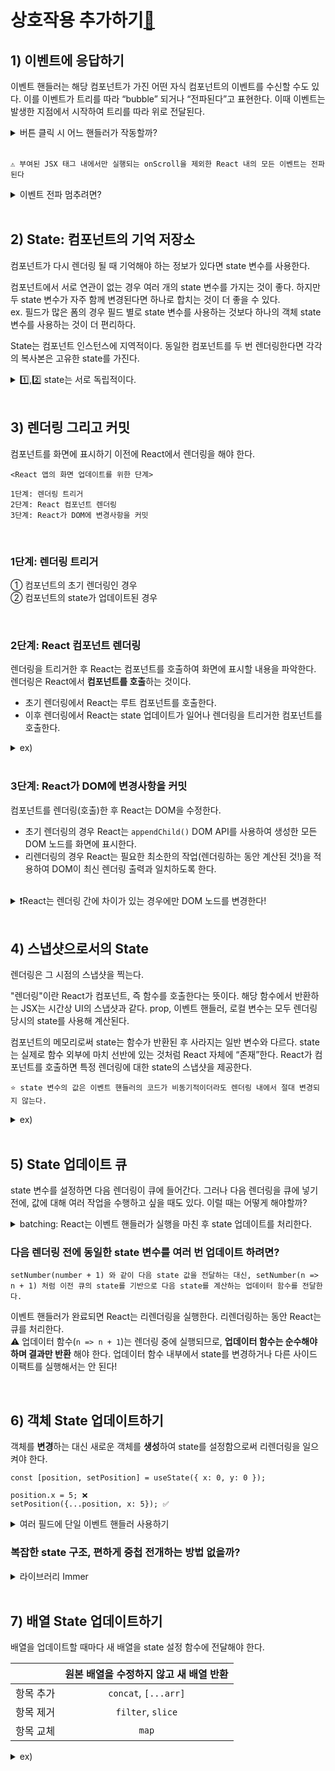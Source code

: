 # 상호작용 추가하기[🔗](https://ko.react.dev/learn/adding-interactivity)

## 1) 이벤트에 응답하기

이벤트 핸들러는 해당 컴포넌트가 가진 어떤 자식 컴포넌트의 이벤트를 수신할 수도 있다. 이를 이벤트가 트리를 따라 “bubble” 되거나 “전파된다”고 표현한다. 이때 이벤트는 발생한 지점에서 시작하여 트리를 따라 위로 전달된다.

<details>
  <summary>버튼 클릭 시 어느 핸들러가 작동할까?</summary>

```
export default function Toolbar() {
  return (
    <div className="Toolbar" onClick={() => {
      alert('You clicked on the toolbar!');
    }}>

      <button onClick={() => alert('Playing!')}>
        Play Movie
      </button>
      // ⭐ ①'Playing!' ②'You clicked on the toolbar!'

      <button onClick={() => alert('Uploading!')}>
        Upload Image
      </button>
      // ⭐ ①'Uploading!' ②'You clicked on the toolbar!'

    </div>
  );
}
```

</details>

<br/>

```
⚠️ 부여된 JSX 태그 내에서만 실행되는 onScroll을 제외한 React 내의 모든 이벤트는 전파된다
```

<details>
  <summary>이벤트 전파 멈추려면?</summary>

```
function Button({ onClick, children }) {
  return (
    <button onClick={e => {
      e.stopPropagation(); //⭐
      onClick();
    }}>
      {children}
    </button>
  );
}

export default function Toolbar() {
  return (
    <div className="Toolbar" onClick={() => {
      alert('You clicked on the toolbar!');
    }}>
      <Button onClick={() => alert('Playing!')}>
        Play Movie
      </Button>
      <Button onClick={() => alert('Uploading!')}>
        Upload Image
      </Button>
    </div>
  );
}

```

→ 이벤트 핸들러가 매개변수로 받는 이벤트 오브젝트를 사용하여 전파를 막을 수 있다. `e.stopPropagation()` 호출하여 이벤트 핸들러가 상위 태그에서 실행되지 않도록 멈추기!

</details>

<br/>

## 2) State: 컴포넌트의 기억 저장소

컴포넌트가 다시 렌더링 될 때 기억해야 하는 정보가 있다면 state 변수를 사용한다.

컴포넌트에서 서로 연관이 없는 경우 여러 개의 state 변수를 가지는 것이 좋다. 하지만 두 state 변수가 자주 함께 변경된다면 하나로 합치는 것이 더 좋을 수 있다.  
ex. 필드가 많은 폼의 경우 필드 별로 state 변수를 사용하는 것보다 하나의 객체 state 변수를 사용하는 것이 더 편리하다.

State는 컴포넌트 인스턴스에 지역적이다. 동일한 컴포넌트를 두 번 렌더링한다면 각각의 복사본은 고유한 state를 가진다.

<details>
  <summary>1️⃣,2️⃣ state는 서로 독립적이다.</summary>

```
import Gallery from './Gallery.js';

export default function Page() {
  return (
    <div className="Page">
      <Gallery /> 1️⃣ 컴포넌트 안의 state
      <Gallery /> 2️⃣ 컴포넌트 안의 state
    </div>
  );
}
```

⭐ 추가로, Page 컴포넌트는 Gallery의 state에 대해 아무것도 “알지” 못하며 심지어 그것이 있는지도 모른다. Props와 달리, state는 선언한 컴포넌트에 완전히 비공개이다. 부모 컴포넌트는 이를 변경할 수 없다.

</details>

<br/>

## 3) 렌더링 그리고 커밋

컴포넌트를 화면에 표시하기 이전에 React에서 렌더링을 해야 한다.

```
<React 앱의 화면 업데이트를 위한 단계>

1단계: 렌더링 트리거
2단계: React 컴포넌트 렌더링
3단계: React가 DOM에 변경사항을 커밋
```

<br>

### 1단계: 렌더링 트리거

① 컴포넌트의 초기 렌더링인 경우  
② 컴포넌트의 state가 업데이트된 경우

<br/>

### 2단계: React 컴포넌트 렌더링

렌더링을 트리거한 후 React는 컴포넌트를 호출하여 화면에 표시할 내용을 파악한다.  
렌더링은 React에서 <b>컴포넌트를 호출</b>하는 것이다.

- 초기 렌더링에서 React는 루트 컴포넌트를 호출한다.
- 이후 렌더링에서 React는 state 업데이트가 일어나 렌더링을 트리거한 컴포넌트를 호출한다.

<details>
  <summary>ex)</summary>

```
import Gallery from './Gallery.js';
import { createRoot } from 'react-dom/client';

const root = createRoot(document.getElementById('root'))
root.render(<Gallery />);
```

```
export default function Gallery() {
  return (
    <section>
      <h1>Inspiring Sculptures</h1>
      <Image />
      <Image />
      <Image />
    </section>
  );
}

function Image() {
  return (
    <img
      src="https://i.imgur.com/ZF6s192.jpg"
      alt="'Floralis Genérica' by Eduardo Catalano: a gigantic metallic flower sculpture with reflective petals"
    />
  );
}

```

초기 렌더링 하는 동안 React는 `<section>`, `<h1>` 그리고 3개의 `<img>` 태그에 대한 DOM 노드를 생성한다.  
리렌더링하는 동안 React는 이전 렌더링 이후 변경된 속성을 계산한다. 다음 단계인 커밋 단계까지는 해당 정보로 아무런 작업도 수행하지 않는다.

</details>

<br/>

### 3단계: React가 DOM에 변경사항을 커밋

컴포넌트를 렌더링(호출)한 후 React는 DOM을 수정한다.

- 초기 렌더링의 경우 React는 `appendChild()` DOM API를 사용하여 생성한 모든 DOM 노드를 화면에 표시한다.
- 리렌더링의 경우 React는 필요한 최소한의 작업(렌더링하는 동안 계산된 것!)을 적용하여 DOM이 최신 렌더링 출력과 일치하도록 한다.

<br/>

<details><summary>❗React는 렌더링 간에 차이가 있는 경우에만 DOM  노드를 변경한다! </summary>

<br/>

매초 부모로부터 전달된 다른 props로 다시 렌더링하는 컴포넌트가 있다. `<input>`에 텍스트를 입력하여 `value`를 업데이트하지만 컴포넌트가 리렌더링될 때 텍스트는 사라지지 않는다.

```
export default function Clock({ time }) {
  return (
    <>
      <h1>{time}</h1>
      <input />
    </>
  );
}
```

→ 마지막 단계에서 React가 `<h1>`의 내용만 새로운 time으로 업데이트하기 때문이다.  
`<input>`이 JSX에서 이전과 같은 위치로 확인되므로 React는 `<input>` 또는 `value`를 건드리지 않는다!

</details>

<br/>

## 4) 스냅샷으로서의 State

렌더링은 그 시점의 스냅샷을 찍는다.

"렌더링"이란 React가 컴포넌트, 즉 함수를 호출한다는 뜻이다. 해당 함수에서 반환하는 JSX는 시간상 UI의 스냅샷과 같다.
prop, 이벤트 핸들러, 로컬 변수는 모두 렌더링 당시의 state를 사용해 계산된다.

컴포넌트의 메모리로써 state는 함수가 반환된 후 사라지는 일반 변수와 다르다. state는 실제로 함수 외부에 마치 선반에 있는 것처럼 React 자체에 “존재”한다. React가 컴포넌트를 호출하면 특정 렌더링에 대한 state의 스냅샷을 제공한다.

```
⭐ state 변수의 값은 이벤트 핸들러의 코드가 비동기적이더라도 렌더링 내에서 절대 변경되지 않는다.
```

<details>
<summary>ex)</summary>

```
import { useState } from 'react';

export default function Counter() {
  const [number, setNumber] = useState(0);

  return (
    <>
      <h1>{number}</h1>
      <button onClick={() => {
        setNumber(number + 5);
        setTimeout(() => {
          alert(number);
        }, 3000);
      }}>+5</button>
    </>
  )
}

```

→ 해당 렌더링의 onClick 내에서, setNumber(number + 5)가 호출된 후에도 number의 값은 계속 0이다.  
이 값은 컴포넌트를 호출해 React가 UI의 “스냅샷을 찍을” 때 “고정”된 값이다.

 </details>

<br/>

## 5) State 업데이트 큐

state 변수를 설정하면 다음 렌더링이 큐에 들어간다. 그러나 다음 렌더링을 큐에 넣기 전에, 값에 대해 여러 작업을 수행하고 싶을 때도 있다. 이럴 때는 어떻게 해야할까?

<details>
<summary>batching: React는 이벤트 핸들러가 실행을 마친 후 state 업데이트를 처리한다.</summary>

<br/>

React는 state 업데이트를 하기 전에 이벤트 핸들러의 모든 코드가 실행될 때까지 기다린다. 이 때문에 리렌더링은 모든 set함수() 호출이 완료된 이후에만 일어난다.

이렇게 하면 너무 많은 리렌더링이 발생하지 않고도 여러 컴포넌트에서 나온 다수의 state 변수를 업데이트할 수 있다. 하지만 이는 이벤트 핸들러와 그 안에 있는 코드가 완료될 때까지 UI가 업데이트되지 않는다는 의미이기도 하다. batching라고도 하는 이 동작은 React 앱을 훨씬 빠르게 실행할 수 있게 해준다. 또한 일부 변수만 업데이트된 “반쯤 완성된” 혼란스러운 렌더링을 처리하지 않아도 된다.

</details>

### 다음 렌더링 전에 동일한 state 변수를 여러 번 업데이트 하려면?

```
setNumber(number + 1) 와 같이 다음 state 값을 전달하는 대신, setNumber(n => n + 1) 처럼 이전 큐의 state를 기반으로 다음 state를 계산하는 업데이터 함수를 전달한다.
```

이벤트 핸들러가 완료되면 React는 리렌더링을 실행한다. 리렌더링하는 동안 React는 큐를 처리한다.  
⚠️ 업데이터 함수(`n => n + 1`)는 렌더링 중에 실행되므로, <b>업데이터 함수는 순수해야 하며 결과만 반환</b> 해야 한다. 업데이터 함수 내부에서 state를 변경하거나 다른 사이드 이팩트를 실행해서는 안 된다!

<br/>

## 6) 객체 State 업데이트하기

객체를 <b>변경</b>하는 대신 새로운 객체를 <b>생성</b>하여 state를 설정함으로써 리렌더링을 일으켜야 한다.

```
const [position, setPosition] = useState({ x: 0, y: 0 });

position.x = 5; ❌
setPosition({...position, x: 5}); ✅
```

<details>
<summary>여러 필드에 단일 이벤트 핸들러 사용하기 </summary>

```
import { useState } from 'react';

export default function Form() {
  const [person, setPerson] = useState({
    firstName: 'Barbara',
    lastName: 'Hepworth',
    email: 'bhepworth@sculpture.com'
  });

  function handleChange(e) {
    setPerson({
      ...person,
      [e.target.name]: e.target.value //⭐
    });
  }

  return (
    <>
      <label>
        First name:
        <input
          name="firstName"
          value={person.firstName}
          onChange={handleChange}
        />
      </label>
      <label>
        Last name:
        <input
          name="lastName"
          value={person.lastName}
          onChange={handleChange}
        />
      </label>
      <label>
        Email:
        <input
          name="email"
          value={person.email}
          onChange={handleChange}
        />
      </label>
      <p>
        {person.firstName}{' '}
        {person.lastName}{' '}
        ({person.email})
      </p>
    </>
  );
}
```

</details>

### 복잡한 state 구조, 편하게 중첩 전개하는 방법 없을까?

<details>
<summary>라이브러리 Immer</summary>

```
import { useImmer } from 'use-immer';

export default function Form() {
  const [person, updatePerson] = useImmer({
    name: 'Niki de Saint Phalle',
    artwork: {
      title: 'Blue Nana',
      city: 'Hamburg',
      image: 'https://i.imgur.com/Sd1AgUOm.jpg',
    }
  });

  function handleNameChange(e) {
    updatePerson(draft => {
      draft.name = e.target.value;
    });
  }

  function handleTitleChange(e) {
    updatePerson(draft => {
      draft.artwork.title = e.target.value;
    });
  }

  function handleCityChange(e) {
    updatePerson(draft => {
      draft.artwork.city = e.target.value;
    });
  }

  function handleImageChange(e) {
    updatePerson(draft => {
      draft.artwork.image = e.target.value;
    });
  }

  return (
    <>
      <label>
        Name:
        <input
          value={person.name}
          onChange={handleNameChange}
        />
      </label>
      <label>
        Title:
        <input
          value={person.artwork.title}
          onChange={handleTitleChange}
        />
      </label>
      <label>
        City:
        <input
          value={person.artwork.city}
          onChange={handleCityChange}
        />
      </label>
      <label>
        Image:
        <input
          value={person.artwork.image}
          onChange={handleImageChange}
        />
      </label>
      <p>
        <i>{person.artwork.title}</i>
        {' by '}
        {person.name}
        <br />
        (located in {person.artwork.city})
      </p>
      <img
        src={person.artwork.image}
        alt={person.artwork.title}
      />
    </>
  );
}
```

→ Immer는 업데이트 핸들러를 간결하게 관리할 수 있으며 특히 state가 중첩되어 있고 객체를 복사하는 것이 중복되는 코드를 만들 때 유용하다.

 </details>

 <br/>

## 7) 배열 State 업데이트하기

배열을 업데이트할 때마다 새 배열을 state 설정 함수에 전달해야 한다.

|           | 원본 배열을 수정하지 않고 새 배열 반환 |
| :-------: | :------------------------------------: |
| 항목 추가 |          `concat`, `[...arr]`          |
| 항목 제거 |           `filter`, `slice`            |
| 항목 교체 |                 `map`                  |

<details>
<summary>ex)</summary>

```
import { useState } from 'react';

const initialProducts = [{
  id: 0,
  name: 'Baklava',
  count: 1,
}, {
  id: 1,
  name: 'Cheese',
  count: 5,
}, {
  id: 2,
  name: 'Spaghetti',
  count: 2,
}];

export default function ShoppingCart() {
  const [
    products,
    setProducts
  ] = useState(initialProducts)

  function handleIncreaseClick(productId) {
    setProducts(products.map(product => {
      if (product.id === productId) {
        return {
          ...product,
          count: product.count + 1
        };
      } else {
        return product;
      }
    }))
  }

  function handleDecreaseClick(productId) {
    let nextProducts = products.map(product => {
      if (product.id === productId) {
        return {
          ...product,
          count: product.count - 1
        };
      } else {
        return product;
      }
    });
    nextProducts = nextProducts.filter(p =>
      p.count > 0
    );
    setProducts(nextProducts)
  }

  return (
    <ul>
      {products.map(product => (
        <li key={product.id}>
          {product.name}
          {' '}
          (<b>{product.count}</b>)
          <button onClick={() => {
            handleIncreaseClick(product.id);
          }}>
            +
          </button>
          <button onClick={() => {
            handleDecreaseClick(product.id);
          }}>
            –
          </button>
        </li>
      ))}
    </ul>
  );
}

```

</details>
